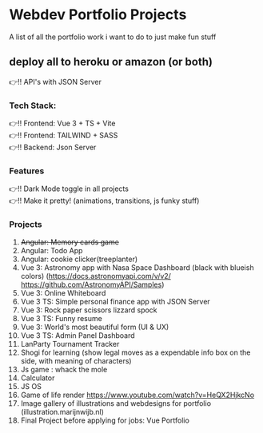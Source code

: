 # Webdev Portfolio Projects
A list of all the portfolio work i want to do to just make fun stuff

## deploy all to heroku or amazon (or both)
:point_right:!! API's with JSON Server

### Tech Stack:
:point_right:!! Frontend: Vue 3 + TS + Vite  
:point_right:!! Frontend: TAILWIND + SASS  
:point_right:!! Backend: Json Server  



### Features  
:point_right:!! Dark Mode toggle in all projects  
:point_right:!! Make it pretty! (animations, transitions, js funky stuff)  

### Projects  
1. ~~Angular: Memory cards game~~
2. Angular: Todo App
3. Angular: cookie clicker(treeplanter)  
4. Vue 3: Astronomy app with Nasa Space Dashboard (black with blueish colors) (https://docs.astronomyapi.com/v/v2/ https://github.com/AstronomyAPI/Samples)  
5. Vue 3: Online Whiteboard
6. Vue 3 TS: Simple personal finance app with JSON Server
7. Vue 3: Rock paper scissors lizzard spock
8. Vue 3 TS: Funny resume
9.  Vue 3: World's most beautiful form (UI & UX)
10.  Vue 3 TS: Admin Panel Dashboard 
11.  LanParty Tournament Tracker
12.  Shogi for learning (show legal moves as a expendable info box on the side, with meaning of characters)  
13.  Js game : whack the mole
14.  Calculator
15.  JS OS   
16.  Game of life render https://www.youtube.com/watch?v=HeQX2HjkcNo
17.  Image gallery of illustrations and webdesigns for portfolio (illustration.marijnwijb.nl)  
18.  Final Project before applying for jobs: Vue Portfolio  

